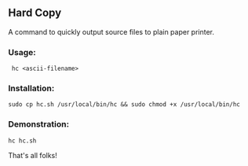 ## Hard Copy
A command to quickly output source files to plain paper printer.

### Usage:
``` hc <ascii-filename>```

### Installation:
```sudo cp hc.sh /usr/local/bin/hc && sudo chmod +x /usr/local/bin/hc```

### Demonstration:
```hc hc.sh```

That's all folks!
